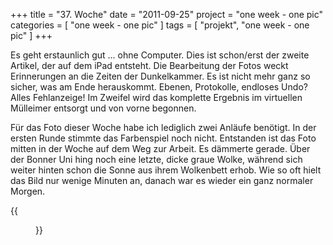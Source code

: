 +++
title = "37. Woche"
date = "2011-09-25"
project = "one week - one pic"
categories = [ "one week - one pic" ]
tags = [ "projekt", "one week - one pic" ]
+++

Es geht erstaunlich gut ... ohne Computer. Dies ist schon/erst der zweite Artikel, der auf dem iPad entsteht. Die Bearbeitung der Fotos weckt Erinnerungen an die Zeiten der Dunkelkammer. Es ist nicht mehr ganz so sicher, was am Ende herauskommt. Ebenen, Protokolle, endloses Undo? Alles Fehlanzeige! Im Zweifel wird das komplette Ergebnis im virtuellen Mülleimer entsorgt und von vorne begonnen.

Für das Foto dieser Woche habe ich lediglich zwei Anläufe benötigt. In der ersten Runde stimmte das Farbenspiel noch nicht. Entstanden ist das Foto mitten in der Woche auf dem Weg zur Arbeit. Es dämmerte gerade. Über der Bonner Uni hing noch eine letzte, dicke graue Wolke, während sich weiter hinten schon die Sonne aus ihrem Wolkenbett erhob. Wie so oft hielt das Bild nur wenige Minuten an, danach war es wieder ein ganz normaler Morgen.

{{<figure src="/images/1week1pic/20110925-224430.jpg" title="Uni am Morgen">}}
